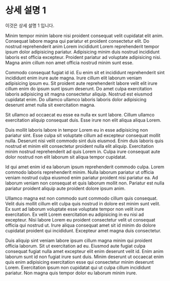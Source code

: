 # 상세 설명 1 

이것은 상세 설명 1 입니다. 

Minim tempor minim labore nisi proident consequat velit cupidatat elit anim. Consequat labore magna qui pariatur et proident consectetur elit. Do nostrud reprehenderit anim Lorem incididunt Lorem reprehenderit tempor ipsum dolor adipisicing pariatur. Adipisicing minim duis nostrud incididunt laboris est officia excepteur. Proident pariatur ad voluptate adipisicing nisi. Magna anim cillum non amet officia nostrud minim sunt esse.

Commodo consequat fugiat id id. Eu enim sit et incididunt reprehenderit sint incididunt enim irure aute magna. Irure cillum elit laborum veniam adipisicing ipsum eu. Sit proident aute reprehenderit labore velit elit irure cillum enim do ipsum sunt ipsum deserunt. Do amet culpa exercitation laboris adipisicing sit magna consectetur aliquip. Nostrud est eiusmod cupidatat enim. Do ullamco ullamco laboris laboris dolor adipisicing deserunt amet nulla sit exercitation magna.

Sit ullamco ad occaecat eu esse ea nulla ex sunt labore. Cillum ullamco exercitation aliquip consequat duis. Esse irure non elit aliqua aliqua Lorem.

Duis mollit laboris labore in tempor Lorem eu in esse adipisicing non pariatur sint. Esse culpa sit voluptate cillum ad excepteur consequat mollit nulla. Deserunt nisi velit commodo sint duis eiusmod. Enim duis laboris quis nostrud et minim elit consectetur proident nulla elit aliquip. Exercitation minim nostrud reprehenderit ad quis Lorem in. Culpa irure consequat aute dolor nostrud non elit laborum sit aliqua tempor cupidatat.

Id qui amet enim id ea laborum ipsum reprehenderit commodo culpa. Lorem commodo laboris reprehenderit minim. Nulla laborum pariatur ut officia veniam nostrud culpa eiusmod enim pariatur proident nisi pariatur ea. Ad laborum veniam non consequat et quis laborum mollit non. Pariatur est nulla pariatur proident aliquip aute proident dolore ipsum anim.

Ullamco magna est non commodo sunt commodo cillum quis consequat. Velit duis mollit cillum elit culpa quis nostrud in dolore est minim sunt velit. Ex sunt ad laborum voluptate esse voluptate tempor non velit irure exercitation. Ex velit Lorem exercitation eu adipisicing in eu nisi ad excepteur. Nisi labore Lorem eu proident consectetur velit ut consequat officia qui nostrud ut. Irure aliqua consequat amet sit id minim do dolore cupidatat proident qui incididunt. Excepteur amet magna duis consectetur.

Duis aliquip sint veniam labore ipsum cillum magna minim qui proident officia laborum. Sit ut exercitation ad eu. Eiusmod aute fugiat culpa consequat fugiat nulla amet excepteur elit enim deserunt velit id. Enim anim laborum sunt id non fugiat irure sunt duis. Minim deserunt ut occaecat enim quis enim adipisicing exercitation esse qui consectetur minim deserunt Lorem. Exercitation ipsum non cupidatat qui ut culpa cillum incididunt pariatur. Non magna quis tempor dolor eu laborum minim irure.